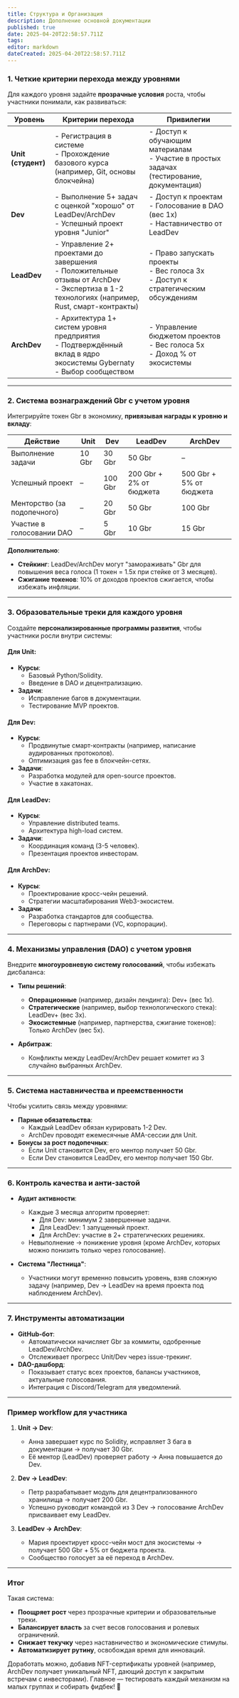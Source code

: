 ```yaml
---
title: Структура и Организация 
description: Дополнение основной документации 
published: true
date: 2025-04-20T22:58:57.711Z
tags: 
editor: markdown
dateCreated: 2025-04-20T22:58:57.711Z
---
```



### **1. Четкие критерии перехода между уровнями**
Для каждого уровня задайте **прозрачные условия** роста, чтобы участники понимали, как развиваться:

| **Уровень**       | **Критерии перехода**                                                                 | **Привилегии**                                                                 |
|--------------------|---------------------------------------------------------------------------------------|--------------------------------------------------------------------------------|
| **Unit (студент)** | - Регистрация в системе <br> - Прохождение базового курса (например, Git, основы блокчейна) | - Доступ к обучающим материалам <br> - Участие в простых задачах (тестирование, документация) |
| **Dev**           | - Выполнение 5+ задач с оценкой "хорошо" от LeadDev/ArchDev <br> - Успешный проект уровня "Junior" | - Доступ к проектам <br> - Голосование в DAO (вес 1x) <br> - Наставничество от LeadDev |
| **LeadDev**       | - Управление 2+ проектами до завершения <br> - Положительные отзывы от ArchDev <br> - Экспертиза в 1-2 технологиях (например, Rust, смарт-контракты) | - Право запускать проекты <br> - Вес голоса 3x <br> - Доступ к стратегическим обсуждениям |
| **ArchDev**       | - Архитектура 1+ систем уровня предприятия <br> - Подтверждённый вклад в ядро экосистемы Gybernaty <br> - Выбор сообществом | - Управление бюджетом проектов <br> - Вес голоса 5x <br> - Доход % от экосистемы |

---

### **2. Система вознаграждений Gbr с учетом уровня**
Интегрируйте токен Gbr в экономику, **привязывая награды к уровню и вкладу**:

| **Действие**               | **Unit** | **Dev** | **LeadDev** | **ArchDev** |
|----------------------------|----------|---------|-------------|-------------|
| Выполнение задачи          | 10 Gbr   | 30 Gbr  | 50 Gbr      | –           |
| Успешный проект            | –        | 100 Gbr | 200 Gbr + 2% от бюджета | 500 Gbr + 5% от бюджета |
| Менторство (за подопечного)| –        | 20 Gbr  | 50 Gbr      | 100 Gbr     |
| Участие в голосовании DAO  | –        | 5 Gbr   | 10 Gbr      | 15 Gbr      |

**Дополнительно**:
- **Стейкинг**: LeadDev/ArchDev могут "замораживать" Gbr для повышения веса голоса (1 токен = 1.5x при стейке от 3 месяцев).
- **Сжигание токенов**: 10% от доходов проектов сжигается, чтобы избежать инфляции.

---

### **3. Образовательные треки для каждого уровня**
Создайте **персонализированные программы развития**, чтобы участники росли внутри системы:

#### **Для Unit**:
- **Курсы**: 
  - Базовый Python/Solidity.
  - Введение в DAO и децентрализацию.
- **Задачи**: 
  - Исправление багов в документации.
  - Тестирование MVP проектов.

#### **Для Dev**:
- **Курсы**: 
  - Продвинутые смарт-контракты (например, написание аудированных протоколов).
  - Оптимизация gas fee в блокчейн-сетях.
- **Задачи**: 
  - Разработка модулей для open-source проектов.
  - Участие в хакатонах.

#### **Для LeadDev**:
- **Курсы**: 
  - Управление distributed teams.
  - Архитектура high-load систем.
- **Задачи**: 
  - Координация команд (3-5 человек).
  - Презентация проектов инвесторам.

#### **Для ArchDev**:
- **Курсы**: 
  - Проектирование кросс-чейн решений.
  - Стратегии масштабирования Web3-экосистем.
- **Задачи**: 
  - Разработка стандартов для сообщества.
  - Переговоры с партнерами (VC, корпорации).

---

### **4. Механизмы управления (DAO) с учетом уровня**
Внедрите **многоуровневую систему голосований**, чтобы избежать дисбаланса:

- **Типы решений**:
  - **Операционные** (например, дизайн лендинга): Dev+ (вес 1x).
  - **Стратегические** (например, выбор технологического стека): LeadDev+ (вес 3x).
  - **Экосистемные** (например, партнерства, сжигание токенов): Только ArchDev (вес 5x).

- **Арбитраж**: 
  - Конфликты между LeadDev/ArchDev решает комитет из 3 случайно выбранных ArchDev.

---

### **5. Система наставничества и преемственности**
Чтобы усилить связь между уровнями:
- **Парные обязательства**:
  - Каждый LeadDev обязан курировать 1-2 Dev.
  - ArchDev проводят ежемесячные AMA-сессии для Unit.
- **Бонусы за рост подопечных**:
  - Если Unit становится Dev, его ментор получает 50 Gbr.
  - Если Dev становится LeadDev, его ментор получает 150 Gbr.

---

### **6. Контроль качества и анти-застой**
- **Аудит активности**:
  - Каждые 3 месяца алгоритм проверяет:
    - Для Dev: минимум 2 завершенные задачи.
    - Для LeadDev: 1 запущенный проект.
    - Для ArchDev: участие в 2+ стратегических решениях.
  - Невыполнение → понижение уровня (кроме ArchDev, которых можно понизить только через голосование).

- **Система "Лестница"**:
  - Участники могут временно повысить уровень, взяв сложную задачу (например, Dev → LeadDev на время проекта под наблюдением ArchDev).

---

### **7. Инструменты автоматизации**
- **GitHub-бот**:
  - Автоматически начисляет Gbr за коммиты, одобренные LeadDev/ArchDev.
  - Отслеживает прогресс Unit/Dev через issue-трекинг.
- **DAO-дашборд**:
  - Показывает статус всех проектов, балансы участников, актуальные голосования.
  - Интеграция с Discord/Telegram для уведомлений.

---

### **Пример workflow для участника**
1. **Unit → Dev**:  
   - Анна завершает курс по Solidity, исправляет 3 бага в документации → получает 30 Gbr.  
   - Её ментор (LeadDev) проверяет работу → Анна повышается до Dev.  

2. **Dev → LeadDev**:  
   - Петр разрабатывает модуль для децентрализованного хранилища → получает 200 Gbr.  
   - Успешно руководит командой из 3 Dev → голосование ArchDev присваивает ему LeadDev.  

3. **LeadDev → ArchDev**:  
   - Мария проектирует кросс-чейн мост для экосистемы → получает 500 Gbr + 5% от бюджета проекта.  
   - Сообщество голосует за её переход в ArchDev.  

---

### **Итог**
Такая система:
- **Поощряет рост** через прозрачные критерии и образовательные треки.
- **Балансирует власть** за счет весов голосования и ролевых ограничений.
- **Снижает текучку** через наставничество и экономические стимулы.
- **Автоматизирует рутину**, освобождая время для инноваций.

Доработать можно, добавив NFT-сертификаты уровней (например, ArchDev получает уникальный NFT, дающий доступ к закрытым встречам с инвесторами). Главное — тестировать каждый механизм на малых группах и собирать фидбек! 🚀